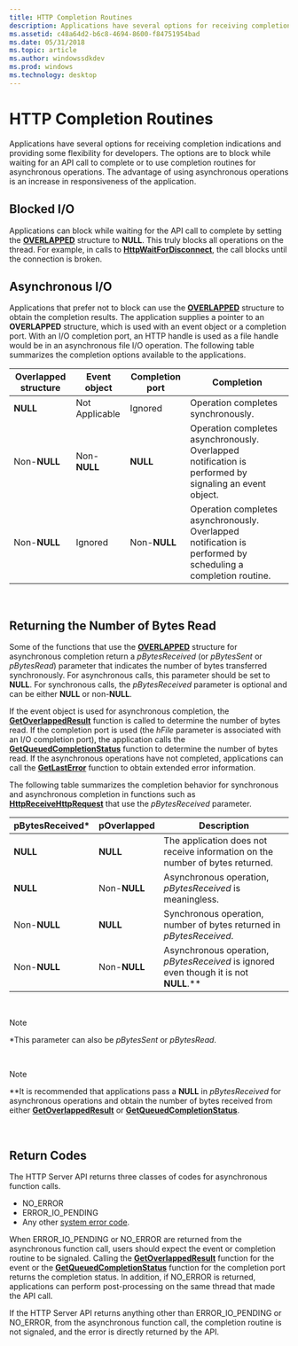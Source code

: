 ```yaml
---
title: HTTP Completion Routines
description: Applications have several options for receiving completion indications and providing some flexibility for developers.
ms.assetid: c48a64d2-b6c8-4694-8600-f84751954bad
ms.date: 05/31/2018
ms.topic: article
ms.author: windowssdkdev
ms.prod: windows
ms.technology: desktop
---
```


# HTTP Completion Routines

Applications have several options for receiving completion indications and providing some flexibility for developers. The options are to block while waiting for an API call to complete or to use completion routines for asynchronous operations. The advantage of using asynchronous operations is an increase in responsiveness of the application.

## Blocked I/O

Applications can block while waiting for the API call to complete by setting the [**OVERLAPPED**](https://msdn.microsoft.com/library/windows/desktop/ms684342) structure to **NULL**. This truly blocks all operations on the thread. For example, in calls to [**HttpWaitForDisconnect**](/windows/win32/Http/nf-http-httpwaitfordisconnect?branch=master), the call blocks until the connection is broken.

## Asynchronous I/O

Applications that prefer not to block can use the [**OVERLAPPED**](https://msdn.microsoft.com/library/windows/desktop/ms684342) structure to obtain the completion results. The application supplies a pointer to an **OVERLAPPED** structure, which is used with an event object or a completion port. With an I/O completion port, an HTTP handle is used as a file handle would be in an asynchronous file I/O operation. The following table summarizes the completion options available to the applications.



| Overlapped structure | Event object   | Completion port | Completion                                                                                                   |
|----------------------|----------------|-----------------|--------------------------------------------------------------------------------------------------------------|
| **NULL**             | Not Applicable | Ignored         | Operation completes synchronously.                                                                           |
| Non-**NULL**         | Non-**NULL**   | **NULL**        | Operation completes asynchronously. Overlapped notification is performed by signaling an event object.       |
| Non-**NULL**         | Ignored        | Non-**NULL**    | Operation completes asynchronously. Overlapped notification is performed by scheduling a completion routine. |



 

## Returning the Number of Bytes Read

Some of the functions that use the [**OVERLAPPED**](https://msdn.microsoft.com/library/windows/desktop/ms684342) structure for asynchronous completion return a *pBytesReceived* (or *pBytesSent* or *pBytesRead*) parameter that indicates the number of bytes transferred synchronously. For asynchronous calls, this parameter should be set to **NULL**. For synchronous calls, the *pBytesReceived* parameter is optional and can be either **NULL** or non-**NULL**.

If the event object is used for asynchronous completion, the [**GetOverlappedResult**](https://msdn.microsoft.com/library/windows/desktop/ms683209) function is called to determine the number of bytes read. If the completion port is used (the *hFile* parameter is associated with an I/O completion port), the application calls the [**GetQueuedCompletionStatus**](https://msdn.microsoft.com/library/windows/desktop/aa364986) function to determine the number of bytes read. If the asynchronous operations have not completed, applications can call the [**GetLastError**](https://msdn.microsoft.com/library/windows/desktop/ms679360) function to obtain extended error information.

The following table summarizes the completion behavior for synchronous and asynchronous completion in functions such as [**HttpReceiveHttpRequest**](/windows/win32/Http/nf-http-httpreceivehttprequest?branch=master) that use the *pBytesReceived* parameter.



| pBytesReceived\* | pOverlapped  | Description                                                                             |
|------------------|--------------|-----------------------------------------------------------------------------------------|
| **NULL**         | **NULL**     | The application does not receive information on the number of bytes returned.           |
| **NULL**         | Non-**NULL** | Asynchronous operation, *pBytesReceived* is meaningless.                                |
| Non-**NULL**     | **NULL**     | Synchronous operation, number of bytes returned in *pBytesReceived*.                    |
| Non-**NULL**     | Non-**NULL** | Asynchronous operation, *pBytesReceived* is ignored even though it is not **NULL**.\*\* |



 

> [!Note]  
> \*This parameter can also be *pBytesSent* or *pBytesRead*.

 

> [!Note]  
> \*\*It is recommended that applications pass a **NULL** in *pBytesReceived* for asynchronous operations and obtain the number of bytes received from either [**GetOverlappedResult**](https://msdn.microsoft.com/library/windows/desktop/ms683209) or [**GetQueuedCompletionStatus**](https://msdn.microsoft.com/library/windows/desktop/aa364986).

 

## Return Codes

The HTTP Server API returns three classes of codes for asynchronous function calls.

-   NO\_ERROR
-   ERROR\_IO\_PENDING
-   Any other [system error code](https://msdn.microsoft.com/library/windows/desktop/ms681381).

When ERROR\_IO\_PENDING or NO\_ERROR are returned from the asynchronous function call, users should expect the event or completion routine to be signaled. Calling the [**GetOverlappedResult**](https://msdn.microsoft.com/library/windows/desktop/ms683209) function for the event or the [**GetQueuedCompletionStatus**](https://msdn.microsoft.com/library/windows/desktop/aa364986) function for the completion port returns the completion status. In addition, if NO\_ERROR is returned, applications can perform post-processing on the same thread that made the API call.

If the HTTP Server API returns anything other than ERROR\_IO\_PENDING or NO\_ERROR, from the asynchronous function call, the completion routine is not signaled, and the error is directly returned by the API.

 

 




